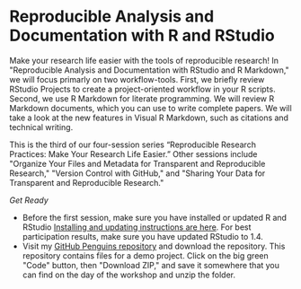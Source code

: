 # Reproducible Analysis and Documentation with R and RStudio

Make your research life easier with the tools of reproducible research! In "Reproducible Analysis and Documentation with RStudio and R Markdown," we will focus primarly on two workflow-tools. First, we briefly review RStudio Projects to create a project-oriented workflow in your R scripts. Second, we use R Markdown for literate programming. We will review R Markdown documents, which you can use to write complete papers. We will take a look at the new features in Visual R Markdown, such as citations and technical writing.

This is the third of our four-session series “Reproducible Research Practices: Make Your Research Life Easier.”  Other sessions include "Organize Your Files and Metadata for Transparent and Reproducible Research," "Version Control with GitHub," and "Sharing Your Data for Transparent and Reproducible Research."


*Get Ready* 

- Before the first session, make sure you have installed or updated R and RStudio [Installing and updating instructions are here](https://jennhuck.github.io/workshops/install_update_R.html). For best participation results, make sure you have updated RStudio to 1.4. 
- Visit my [GitHub Penguins repository](https://github.com/jennhuck/penguins/) and download the repository. This repository contains files for a demo project. Click on the big green "Code" button, then "Download ZIP," and save it somewhere that you can find on the day of the workshop and unzip the folder.
